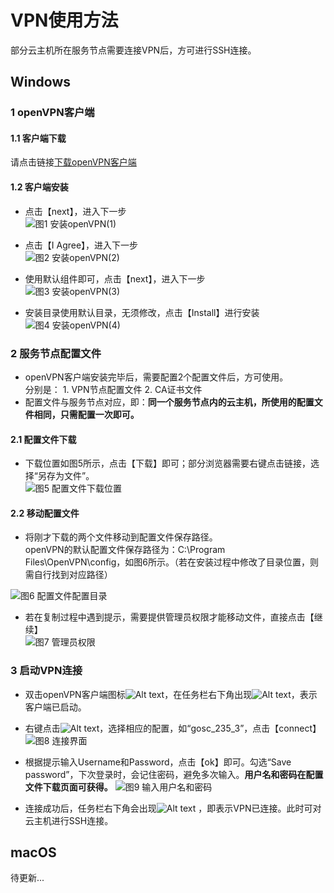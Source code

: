 # VPN使用方法  
部分云主机所在服务节点需要连接VPN后，方可进行SSH连接。  

## Windows  
### 1 openVPN客户端   
#### 1.1 客户端下载
请点击链接[下载openVPN客户端](http://159.226.91.152/download/openvpn/openvpn-install-2.4.6-I602.exe)

#### 1.2 客户端安装  
* 点击【next】，进入下一步  
![图1 安装openVPN(1)](./img/1-openVPN-1.jpg )

* 点击【I Agree】，进入下一步  
![图2 安装openVPN(2)](./img/1-openVPN-2.png)

* 使用默认组件即可，点击【next】，进入下一步  
![图3 安装openVPN(3)](./img/1-openVPN-3.jpg)

* 安装目录使用默认目录，无须修改，点击【Install】进行安装  
![图4 安装openVPN(4)](./img/1-openVPN-4.jpg)

### 2 服务节点配置文件

* openVPN客户端安装完毕后，需要配置2个配置文件后，方可使用。  
分别是：  1. VPN节点配置文件  2. CA证书文件  
* 配置文件与服务节点对应，即：**同一个服务节点内的云主机，所使用的配置文件相同，只需配置一次即可。**  

####  2.1 配置文件下载   
* 下载位置如图5所示，点击【下载】即可；部分浏览器需要右键点击链接，选择“另存为文件”。  
![图5 配置文件下载位置](./img/2-configfiles.jpg)

#### 2.2 移动配置文件
* 将刚才下载的两个文件移动到配置文件保存路径。   
  openVPN的默认配置文件保存路径为：C:\Program Files\OpenVPN\config，如图6所示。（若在安装过程中修改了目录位置，则需自行找到对应路径）  
  

![图6 配置文件配置目录](./img/3-configfiles.jpg)

* 若在复制过程中遇到提示，需要提供管理员权限才能移动文件，直接点击【继续】  
![图7 管理员权限](./img/3-admin.jpg)  

### 3 启动VPN连接  

* 双击openVPN客户端图标![Alt text](./img/4-openVPN-icon.jpg)，在任务栏右下角出现![Alt text](./img/4-bottom-right-icon.jpg)，表示客户端已启动。

* 右键点击![Alt text](./img/4-bottom-right-icon.jpg)，选择相应的配置，如“gosc_235_3”，点击【connect】
![图8 连接界面](./img/4-connect.jpg)

* 根据提示输入Username和Password，点击【ok】即可。勾选“Save password”，下次登录时，会记住密码，避免多次输入。**用户名和密码在配置文件下载页面可获得。**
![图9 输入用户名和密码](./img/4-user-password.jpg)

* 连接成功后，任务栏右下角会出现![Alt text](./img/4-conn-success.png) ，即表示VPN已连接。此时可对云主机进行SSH连接。


## macOS
待更新...
